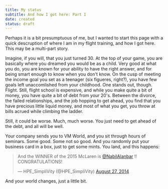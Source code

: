 ```yaml
---
title: My status
subtitle: And how I got here: Part I
date: created
status: draft
---
```

Perhaps it is a bit presumptuous of me, but I wanted to start this page with a quick descruption of where I am in my flight training, and how I got here. This may be a multi-part story.

Imagine, if you will, that you just turned 30. At the top of your game, you are basically where you dreamed you would be as a child. Very good at what you do, you are known for your ability to have the right answer, and for being smart enough to know when you don't know. On the cusp of meeting the income goal you set as a teenager (six figueres, right?), you have few goals left unaccomlished from your childhood. One stands out, though. Flight. Still, flight school is expensive, and while you make quite a bit of money, you have quite a bit of debt from your 20's. Between the divorce, the failed relationships, and the job hopping to get ahead, you find that you have precious little liquid money, and most of what you get, you throw at bills acrued while climbing the ladder. 

Still, it could be worse. Much, much worse. You just need to get ahead of the debt, and all will be well. 

Your company sends you to VM World, and you sit through hours of seminars. Some good. Some not so good. And you randomly put your business card in a box, just to get some mints. You land, and this happens:

<blockquote class="twitter-tweet"><p lang="en" dir="ltr">And the WINNER of the 2015 McLaren is <a href="https://twitter.com/NabilAlanbar?ref_src=twsrc%5Etfw">@NabilAlanbar</a> !! CONGRATULATIONS!</p>&mdash; HPE_SimpliVity (@HPE_SimpliVity) <a href="https://twitter.com/HPE_SimpliVity/status/504778182101577728?ref_src=twsrc%5Etfw">August 27, 2014</a></blockquote> <script async src="https://platform.twitter.com/widgets.js" charset="utf-8"></script>

And your world changes, just a little bit.